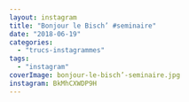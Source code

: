 ```yaml
---
layout: instagram
title: "Bonjour le Bisch’ #seminaire"
date: "2018-06-19"
categories: 
  - "trucs-instagrammes"
tags: 
  - "instagram"
coverImage: bonjour-le-bisch’-seminaire.jpg
instagram: BkMhCXWDP9H
---
```

